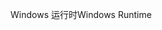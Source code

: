 <span data-ttu-id="697c2-101">Windows 运行时</span><span class="sxs-lookup"><span data-stu-id="697c2-101">Windows Runtime</span></span>